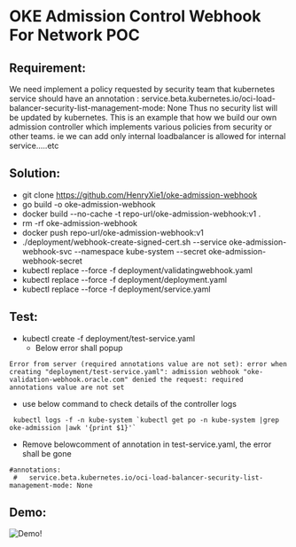 # OKE Admission Control Webhook For Network POC
## Requirement:
 We need implement a policy requested by security team that kubernetes service should have an annotation : service.beta.kubernetes.io/oci-load-balancer-security-list-management-mode: None
Thus no security list will be updated by kubernetes. This is an example that how we build our own admission controller which implements various policies from security or other teams. ie we can add only internal loadbalancer is allowed for internal service.....etc
## Solution:
* git clone https://github.com/HenryXie1/oke-admission-webhook
* go build -o oke-admission-webhook
* docker build --no-cache -t repo-url/oke-admission-webhook:v1 .
* rm -rf oke-admission-webhook
* docker push repo-url/oke-admission-webhook:v1
* ./deployment/webhook-create-signed-cert.sh --service oke-admission-webhook-svc --namespace kube-system --secret oke-admission-webhook-secret
* kubectl replace --force -f deployment/validatingwebhook.yaml
* kubectl replace --force -f deployment/deployment.yaml
* kubectl replace --force -f deployment/service.yaml
## Test:
* kubectl create -f  deployment/test-service.yaml 
  * Below error shall popup
```
Error from server (required annotations value are not set): error when creating "deployment/test-service.yaml": admission webhook "oke-validation-webhook.oracle.com" denied the request: required annotations value are not set
```
* use below command to check details of the controller logs
```
 kubectl logs -f -n kube-system `kubectl get po -n kube-system |grep oke-admission |awk '{print $1}'`
```
* Remove belowcomment of annotation in test-service.yaml, the error shall be gone
```
#annotations:
 #   service.beta.kubernetes.io/oci-load-balancer-security-list-management-mode: None
 ```
 ## Demo:
 ![Demo!](https://i.imgur.com/PGK09FT.gif)
